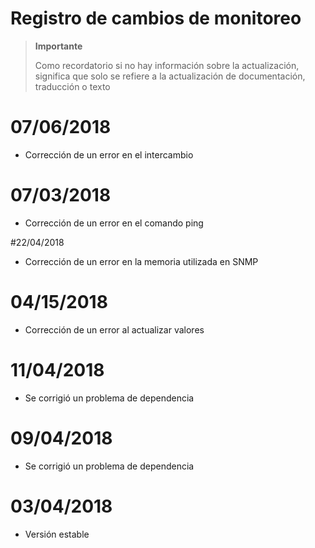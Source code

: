 # Registro de cambios de monitoreo

>**Importante**
>
>Como recordatorio si no hay información sobre la actualización, significa que solo se refiere a la actualización de documentación, traducción o texto

# 07/06/2018

- Corrección de un error en el intercambio

# 07/03/2018

- Corrección de un error en el comando ping

#22/04/2018

- Corrección de un error en la memoria utilizada en SNMP

# 04/15/2018

- Corrección de un error al actualizar valores

# 11/04/2018

- Se corrigió un problema de dependencia

# 09/04/2018

- Se corrigió un problema de dependencia

# 03/04/2018

- Versión estable
